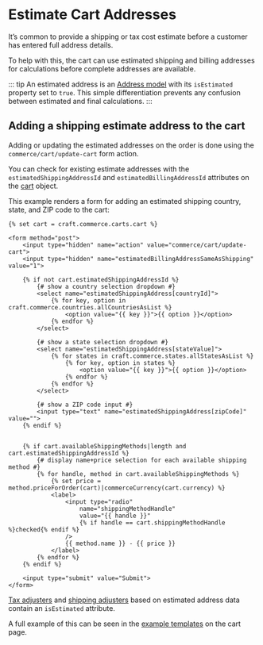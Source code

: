 # Estimate Cart Addresses

It’s common to provide a shipping or tax cost estimate before a customer has entered full address details.

To help with this, the cart can use estimated shipping and billing addresses for calculations before complete addresses are available.

::: tip
An estimated address is an [Address model](api:craft\commerce\models\Address) with its `isEstimated` property set to `true`. This simple differentiation prevents any confusion between estimated and final calculations.
:::

## Adding a shipping estimate address to the cart

Adding or updating the estimated addresses on the order is done using the `commerce/cart/update-cart` form action.

You can check for existing estimate addresses with the `estimatedShippingAddressId` and `estimatedBillingAddressId` attributes on the [cart](api:craft\commerce\elements\Order) object.

This example renders a form for adding an estimated shipping country, state, and ZIP code to the cart:

```twig
{% set cart = craft.commerce.carts.cart %}

<form method="post">
    <input type="hidden" name="action" value="commerce/cart/update-cart">
    <input type="hidden" name="estimatedBillingAddressSameAsShipping" value="1">

    {% if not cart.estimatedShippingAddressId %}
        {# show a country selection dropdown #}
        <select name="estimatedShippingAddress[countryId]">
            {% for key, option in craft.commerce.countries.allCountriesAsList %}
                <option value="{{ key }}">{{ option }}</option>
            {% endfor %}
        </select>

        {# show a state selection dropdown #}
        <select name="estimatedShippingAddress[stateValue]">
            {% for states in craft.commerce.states.allStatesAsList %}
                {% for key, option in states %}
                    <option value="{{ key }}">{{ option }}</option>
                {% endfor %}
            {% endfor %}
        </select>

        {# show a ZIP code input #}
        <input type="text" name="estimatedShippingAddress[zipCode]" value="">
    {% endif %}


    {% if cart.availableShippingMethods|length and cart.estimatedShippingAddressId %}
        {# display name+price selection for each available shipping method #}
        {% for handle, method in cart.availableShippingMethods %}
            {% set price = method.priceForOrder(cart)|commerceCurrency(cart.currency) %}
            <label>
                <input type="radio" 
                    name="shippingMethodHandle" 
                    value="{{ handle }}" 
                    {% if handle == cart.shippingMethodHandle %}checked{% endif %} 
                />
                {{ method.name }} - {{ price }}
            </label>
        {% endfor %}
    {% endif %}

    <input type="submit" value="Submit">
</form>
```

[Tax adjusters](api:craft\commerce\adjusters\Tax) and [shipping adjusters](api:craft\commerce\adjusters\Shipping) based on estimated address data contain an `isEstimated` attribute.

A full example of this can be seen in the [example templates](example-templates.md) on the cart page.
